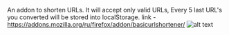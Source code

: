 An addon to shorten URLs. It will accept only valid URLs, Every 5 last URL's you converted will be stored into localStorage.
link - https://addons.mozilla.org/ru/firefox/addon/basicurlshortener/
![alt text](https://i.imgur.com/rSqqRls.jpg)

